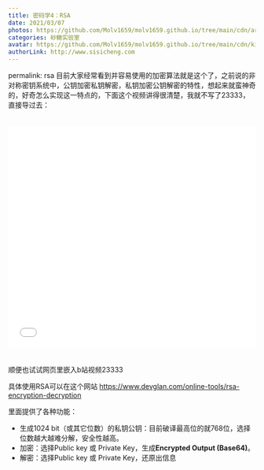 ```yaml
---
title: 密码学4：RSA
date: 2021/03/07
photos: https://github.com/Molv1659/molv1659.github.io/tree/main/cdn/article-covers/7.JPG
categories: 砂糖实验室
avatar: https://github.com/Molv1659/molv1659.github.io/tree/main/cdn/kirito1.jpg
authorLink: http://www.sisicheng.com
---
```

permalink: rsa
目前大家经常看到并容易使用的加密算法就是这个了，之前说的非对称密钥系统中，公钥加密私钥解密，私钥加密公钥解密的特性，想起来就蛮神奇的，好奇怎么实现这一特点的，下面这个视频讲得很清楚，我就不写了23333，直接导过去：

<iframe src="//player.bilibili.com/player.html?aid=74730093&amp;bvid=BV1gE411i7Xr&amp;cid=127832422&amp;page=1" scrolling="no" border="0" frameborder="no" framespacing="0" allowfullscreen="true" style="width: 100%; height: 450px; max-width: 100%; align: center; padding: 20px 0 "> </iframe>

顺便也试试网页里嵌入b站视频23333

具体使用RSA可以在这个网站 https://www.devglan.com/online-tools/rsa-encryption-decryption

里面提供了各种功能：

- 生成1024 bit（或其它位数）的私钥公钥：目前破译最高位的就768位，选择位数越大越难分解，安全性越高。
- 加密：选择Public key 或 Private Key，生成**Encrypted Output (Base64)**。
- 解密：选择Public key 或 Private Key，还原出信息
